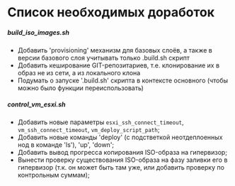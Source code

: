 # Список необходимых доработок

##### build_iso_images.sh

* Добавить 'provisioning' механизм для базовых слоёв, а также в версии базового слоя учитывать только .build.sh скрипт
* Добавить кеширование GIT-репозитариев, т.е. клонирование их в образ не из сети, а из локального клона
* Подумать о запуске '.build.sh' скрипта в контексте основного (чтобы можно было функции переиспользовать)

##### control_vm_esxi.sh

* Добавить новые параметры `esxi_ssh_connect_timeout`, `vm_ssh_connect_timeout`, `vm_deploy_script_path`;
* Добавить новые команды 'deploy' (с подстветкой неотдеплоенных нод в команде 'ls'), 'up', 'down';
* Добавить вывод прогресса копирования ISO-образа на гипервизор;
* Вынести проверку существования ISO-образа на фазу заливки его в гипервизор (т.к. он может быть там уже,
  или добавить проверку по контрольным суммам);

